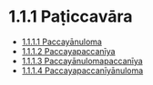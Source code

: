 

# 1.1.1 Paṭiccavāra

* [1.1.1.1 Paccayānuloma](1.1.1/1.1.1.1.md)
* [1.1.1.2 Paccayapaccanīya](1.1.1/1.1.1.2.md)
* [1.1.1.3 Paccayānulomapaccanīya](1.1.1/1.1.1.3.md)
* [1.1.1.4 Paccayapaccanīyānuloma](1.1.1/1.1.1.4.md)



